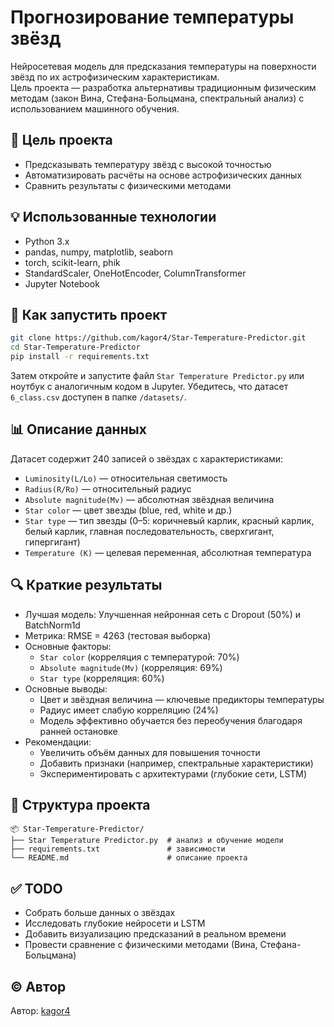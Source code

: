 # Прогнозирование температуры звёзд

Нейросетевая модель для предсказания температуры на поверхности звёзд по их астрофизическим характеристикам.  
Цель проекта — разработка альтернативы традиционным физическим методам (закон Вина, Стефана-Больцмана, спектральный анализ) с использованием машинного обучения.

## 🎯 Цель проекта

- Предсказывать температуру звёзд с высокой точностью
- Автоматизировать расчёты на основе астрофизических данных
- Сравнить результаты с физическими методами

## 💡 Использованные технологии

- Python 3.x
- pandas, numpy, matplotlib, seaborn
- torch, scikit-learn, phik
- StandardScaler, OneHotEncoder, ColumnTransformer
- Jupyter Notebook

## 🧪 Как запустить проект

```bash
git clone https://github.com/kagor4/Star-Temperature-Predictor.git
cd Star-Temperature-Predictor
pip install -r requirements.txt
```

Затем откройте и запустите файл `Star Temperature Predictor.py` или ноутбук с аналогичным кодом в Jupyter. Убедитесь, что датасет `6_class.csv` доступен в папке `/datasets/`.

## 📊 Описание данных

Датасет содержит 240 записей о звёздах с характеристиками:
- `Luminosity(L/Lo)` — относительная светимость
- `Radius(R/Ro)` — относительный радиус
- `Absolute magnitude(Mv)` — абсолютная звёздная величина
- `Star color` — цвет звезды (blue, red, white и др.)
- `Star type` — тип звезды (0–5: коричневый карлик, красный карлик, белый карлик, главная последовательность, сверхгигант, гипергигант)
- `Temperature (K)` — целевая переменная, абсолютная температура

## 🔍 Краткие результаты

- Лучшая модель: Улучшенная нейронная сеть с Dropout (50%) и BatchNorm1d
- Метрика: RMSE = 4263 (тестовая выборка)
- Основные факторы:
  - `Star color` (корреляция с температурой: 70%)
  - `Absolute magnitude(Mv)` (корреляция: 69%)
  - `Star type` (корреляция: 60%)
- Основные выводы:
  - Цвет и звёздная величина — ключевые предикторы температуры
  - Радиус имеет слабую корреляцию (24%)
  - Модель эффективно обучается без переобучения благодаря ранней остановке
- Рекомендации:
  - Увеличить объём данных для повышения точности
  - Добавить признаки (например, спектральные характеристики)
  - Экспериментировать с архитектурами (глубокие сети, LSTM)

## 📁 Структура проекта

```
📦 Star-Temperature-Predictor/
├── Star Temperature Predictor.py  # анализ и обучение модели
├── requirements.txt               # зависимости
└── README.md                      # описание проекта
```

## ✅ TODO

- Собрать больше данных о звёздах
- Исследовать глубокие нейросети и LSTM
- Добавить визуализацию предсказаний в реальном времени
- Провести сравнение с физическими методами (Вина, Стефана-Больцмана)

## © Автор

Автор: [kagor4](https://github.com/kagor4)
```
